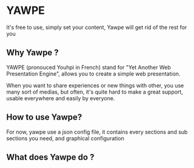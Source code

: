# YAWPE

It's free to use, simply set your content, Yawpe will get rid of the rest for you

## Why Yawpe ?

YAWPE (pronouced Youhpi in French) stand for "Yet Another Web Presentation Engine",
allows you to create a simple web presentation.

When you want to share experiences or new things with other, you use many sort of medias,
but often, it's quite hard to make a great support, usable everywhere and easily by everyone.
 
## How to use Yawpe?

For now, yawpe use a json config file, it contains every sections and sub sections you need,
and graphical configuration 

## What does Yawpe do ?

